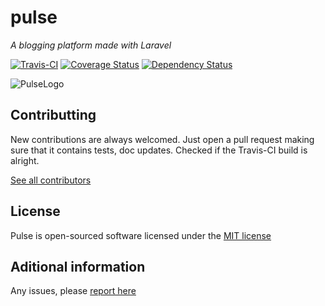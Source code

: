 # pulse
_A blogging platform made with Laravel_

[![Travis-CI](https://travis-ci.org/Zizaco/pulse.png?branch=master)](https://travis-ci.org/Zizaco/pulse)
[![Coverage Status](https://coveralls.io/repos/Zizaco/pulse/badge.png?branch=master)](https://coveralls.io/r/Zizaco/pulse?branch=master)
[![Dependency Status](https://www.versioneye.com/user/projects/52f10247ec1375c64f0001c9/badge.png)](https://www.versioneye.com/user/projects/52f10247ec1375c64f0001c9)

![PulseLogo](https://raw.github.com/PulseBlog/core/master/docs/logo.png)

## Contributting

New contributions are always welcomed. Just open a pull request making sure that it contains tests, doc updates. Checked if the Travis-CI build is alright.

[See all contributors](https://github.com/PulseBlog/core/graphs/contributors)

## License

Pulse is open-sourced software licensed under the [MIT license](http://opensource.org/licenses/MIT)

## Aditional information

Any issues, please [report here](https://github.com/PulseBlog/core/issues)
